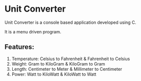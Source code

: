 # Unit Converter
Unit Converter is a console based application developed using C.

It is a menu driven program.
## Features:
1. Temperature: Celsius to Fahrenheit & Fahrenheit to Celsius
2. Weight: Gram to KiloGram & KiloGram to Gram
3. Length: Centimeter to Meter & Millimeter to Centimeter
4. Power: Watt to KiloWatt & KiloWatt to Watt
